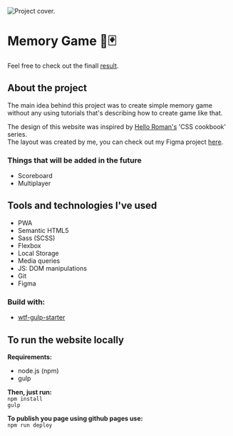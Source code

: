 ![Project cover.](https://mateuszkornecki.github.io/memo-PWA/assets/img/cover.png "Project cover")

# Memory Game 🎴️🃏️
Feel free to check out the finall [result](https://mateuszkornecki.github.io/memo-PWA).

## About the project 
The main idea behind this project was to create simple memory game without any using tutorials that's describing how to create game like that.

The design of this website was inspired by [Hello Roman's](https://www.youtube.com/channel/UCq8XmOMtrUCb8FcFHQEd8_g/videos) 'CSS cookbook' series. <br>
The layout was created by me, you can check out my Figma project [here](https://www.figma.com/file/CbZNbcfRPRzG6hyYCM24Np/memo?node-id=0%3A686). 

### Things that will be added in the future
- Scoreboard
- Multiplayer

## Tools and technologies I've used 
- PWA
- Semantic HTML5
- Sass (SCSS)
- Flexbox
- Local Storage
- Media queries
- JS: DOM manipulations
- Git
- Figma

### Build with: 
- [wtf-gulp-starter](https://github.com/maciejkorsan/wtf-gulp-starter)

## To run the website locally

 **Requirements:**
 - node.js (npm)
 - gulp <br>
 
 **Then, just run:** <br>
`npm install`<br>
`gulp`

**To publish you page using github pages use:**<br>
`npm run deploy`<br>

